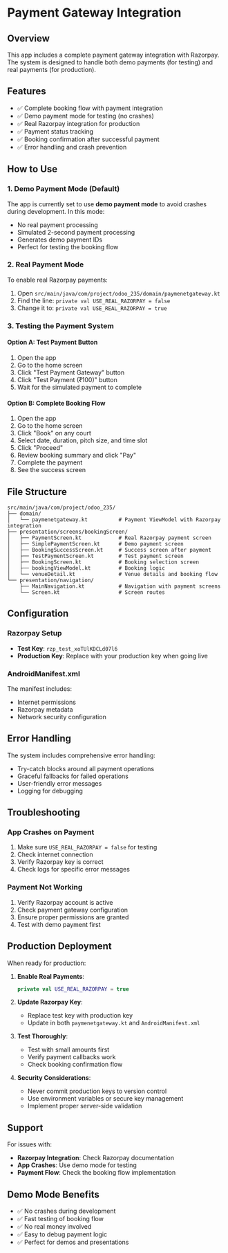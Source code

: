 # Payment Gateway Integration

## Overview
This app includes a complete payment gateway integration with Razorpay. The system is designed to handle both demo payments (for testing) and real payments (for production).

## Features
- ✅ Complete booking flow with payment integration
- ✅ Demo payment mode for testing (no crashes)
- ✅ Real Razorpay integration for production
- ✅ Payment status tracking
- ✅ Booking confirmation after successful payment
- ✅ Error handling and crash prevention

## How to Use

### 1. Demo Payment Mode (Default)
The app is currently set to use **demo payment mode** to avoid crashes during development. In this mode:
- No real payment processing
- Simulated 2-second payment processing
- Generates demo payment IDs
- Perfect for testing the booking flow

### 2. Real Payment Mode
To enable real Razorpay payments:

1. Open `src/main/java/com/project/odoo_235/domain/paymenetgateway.kt`
2. Find the line: `private val USE_REAL_RAZORPAY = false`
3. Change it to: `private val USE_REAL_RAZORPAY = true`

### 3. Testing the Payment System

#### Option A: Test Payment Button
1. Open the app
2. Go to the home screen
3. Click "Test Payment Gateway" button
4. Click "Test Payment (₹100)" button
5. Wait for the simulated payment to complete

#### Option B: Complete Booking Flow
1. Open the app
2. Go to the home screen
3. Click "Book" on any court
4. Select date, duration, pitch size, and time slot
5. Click "Proceed"
6. Review booking summary and click "Pay"
7. Complete the payment
8. See the success screen

## File Structure

```
src/main/java/com/project/odoo_235/
├── domain/
│   └── paymenetgateway.kt          # Payment ViewModel with Razorpay integration
├── presentation/screens/bookingScreen/
│   ├── PaymentScreen.kt            # Real Razorpay payment screen
│   ├── SimplePaymentScreen.kt      # Demo payment screen
│   ├── BookingSuccessScreen.kt     # Success screen after payment
│   ├── TestPaymentScreen.kt        # Test payment screen
│   ├── BookingScreen.kt            # Booking selection screen
│   ├── bookingViewModel.kt         # Booking logic
│   └── venueDetail.kt              # Venue details and booking flow
└── presentation/navigation/
    ├── MainNavigation.kt           # Navigation with payment screens
    └── Screen.kt                   # Screen routes
```

## Configuration

### Razorpay Setup
- **Test Key**: `rzp_test_xoTUlKDCLd07l6`
- **Production Key**: Replace with your production key when going live

### AndroidManifest.xml
The manifest includes:
- Internet permissions
- Razorpay metadata
- Network security configuration

## Error Handling

The system includes comprehensive error handling:
- Try-catch blocks around all payment operations
- Graceful fallbacks for failed operations
- User-friendly error messages
- Logging for debugging

## Troubleshooting

### App Crashes on Payment
1. Make sure `USE_REAL_RAZORPAY = false` for testing
2. Check internet connection
3. Verify Razorpay key is correct
4. Check logs for specific error messages

### Payment Not Working
1. Verify Razorpay account is active
2. Check payment gateway configuration
3. Ensure proper permissions are granted
4. Test with demo payment first

## Production Deployment

When ready for production:

1. **Enable Real Payments**:
   ```kotlin
   private val USE_REAL_RAZORPAY = true
   ```

2. **Update Razorpay Key**:
   - Replace test key with production key
   - Update in both `paymenetgateway.kt` and `AndroidManifest.xml`

3. **Test Thoroughly**:
   - Test with small amounts first
   - Verify payment callbacks work
   - Check booking confirmation flow

4. **Security Considerations**:
   - Never commit production keys to version control
   - Use environment variables or secure key management
   - Implement proper server-side validation

## Support

For issues with:
- **Razorpay Integration**: Check Razorpay documentation
- **App Crashes**: Use demo mode for testing
- **Payment Flow**: Check the booking flow implementation

## Demo Mode Benefits

- ✅ No crashes during development
- ✅ Fast testing of booking flow
- ✅ No real money involved
- ✅ Easy to debug payment logic
- ✅ Perfect for demos and presentations

